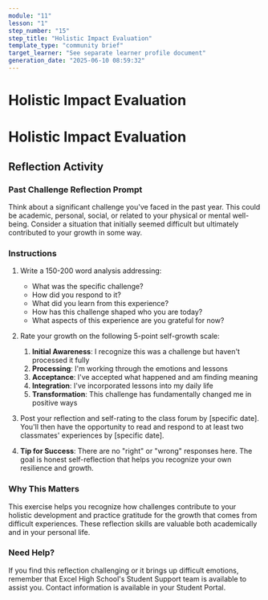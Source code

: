 ```yaml
---
module: "11"
lesson: "1"
step_number: "15"
step_title: "Holistic Impact Evaluation"
template_type: "community brief"
target_learner: "See separate learner profile document"
generation_date: "2025-06-10 08:59:32"
---
```


# Holistic Impact Evaluation

# Holistic Impact Evaluation

## Reflection Activity

### Past Challenge Reflection Prompt
Think about a significant challenge you've faced in the past year. This could be academic, personal, social, or related to your physical or mental well-being. Consider a situation that initially seemed difficult but ultimately contributed to your growth in some way.

### Instructions
1. Write a 150-200 word analysis addressing:
   - What was the specific challenge?
   - How did you respond to it?
   - What did you learn from this experience?
   - How has this challenge shaped who you are today?
   - What aspects of this experience are you grateful for now?

2. Rate your growth on the following 5-point self-growth scale:
   1. **Initial Awareness**: I recognize this was a challenge but haven't processed it fully
   2. **Processing**: I'm working through the emotions and lessons
   3. **Acceptance**: I've accepted what happened and am finding meaning
   4. **Integration**: I've incorporated lessons into my daily life
   5. **Transformation**: This challenge has fundamentally changed me in positive ways

3. Post your reflection and self-rating to the class forum by [specific date]. You'll then have the opportunity to read and respond to at least two classmates' experiences by [specific date].

4. **Tip for Success**: There are no "right" or "wrong" responses here. The goal is honest self-reflection that helps you recognize your own resilience and growth.

### Why This Matters
This exercise helps you recognize how challenges contribute to your holistic development and practice gratitude for the growth that comes from difficult experiences. These reflection skills are valuable both academically and in your personal life.

### Need Help?
If you find this reflection challenging or it brings up difficult emotions, remember that Excel High School's Student Support team is available to assist you. Contact information is available in your Student Portal.